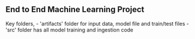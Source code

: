 ## End to End Machine Learning Project

Key folders,
	- 'artifacts' folder for input data, model file and train/test files
	- 'src' folder has all model training and ingestion code
